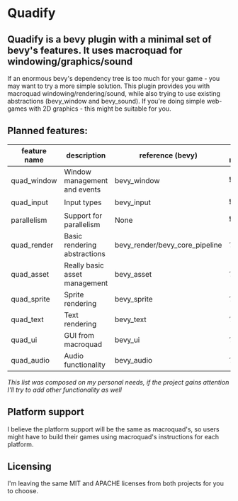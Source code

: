 # Quadify

## Quadify is a bevy plugin with a minimal set of bevy's features. It uses macroquad for windowing/graphics/sound

If an enormous bevy's dependency tree is too much for your game - you may want to try a more simple solution. This
plugin provides you with macroquad windowing/rendering/sound, while also trying to use existing abstractions (bevy_window and bevy_sound).
If you're doing simple web-games with 2D graphics - this might be suitable for you.

## Planned features:

| feature name | description |reference (bevy)|is required|status|
| --- | --- | --- | --- | --- |
| quad_window | Window management and events | bevy_window | ❗ | ❌ |
| quad_input | Input types | bevy_input | ❗ | ❌ |
| parallelism | Support for parallelism | None | ❗ | ❌ |
| quad_render | Basic rendering abstractions | bevy_render/bevy_core_pipeline | ❔ | ❌ |
| quad_asset | Really basic asset management | bevy_asset | ❔ | ❌ |
| quad_sprite | Sprite rendering | bevy_sprite | ❔ | ❌ |
| quad_text | Text rendering | bevy_text | ❔ | ❌ |
| quad_ui | GUI from macroquad | bevy_ui | ❔ | ❌ |
| quad_audio | Audio functionality | bevy_audio | ❔ | ❌ |

*This list was composed on my personal needs, if the project gains attention I'll try to add other functionality as well*

## Platform support

I believe the platform support will be the same as macroquad's, so users might have to build their games using macroquad's instructions for each platform.

## Licensing

I'm leaving the same MIT and APACHE licenses from both projects for you to choose.
